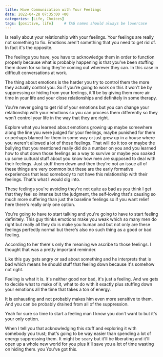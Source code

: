 ```yaml
---
title: Have Communication with Your Feelings
date: 2022-04-28 07:35:00 +00
categories: [Life, Choices]
tags: [positive, life]     # TAG names should always be lowercase
---
```


Is really about your relationship with your feelings. Your feelings are really not something to fix. Emotions aren't something that you need to get rid of. In fact it's the opposite.

The feelings you have, you have to acknowledge them in order to function properly because what is probably happening is that you've been stuffing them down for so long they're coming out wherever they can. In this case in difficult conversations at work.

The thing about emotions is the harder you try to control them the more they actually control you. So if you're going to work on this it won't be by suppressing or hiding from your feelings, it'll be by giving them more air time in your life and your close relationships and definitely in some therapy.

You're never going to get rid of your emotions but you can change your relationship with your emotions so you can process them differently so they won't control your life in the way that they are right.

Explore what you learned about emotions growing up maybe somewhere along the line you were judged for your feelings, maybe punished for them or perhaps blamed for them in some way or just grew up in a house where you weren't allowed a lot of those feelings. That will do it too or maybe the bullying that you mentioned really did do a number on you and you learned how to shut down those feelings as a way to survive or maybe you soaked up some cultural stuff about you know how men are supposed to deal with their feelings. Just stuff them down and then they're not an issue all of these things are very common but these are the early formative experiences that lead somebody to not have this relationship with their feelings. That's what I would dig into.

These feelings you're avoiding they're not quite as bad as you think I get that they feel so intense but the judgment, the self-loving that's causing so much more suffering than just the baseline feelings so if you want relief here there's really only one option.

You're going to have to start talking and you're going to have to start feeling definitely. This guy thinks emotions make you weak which so many men do right but really all they do is make you human and but not only are these feelings perfectly normal but there's also no such thing as a good or bad feeling.

According to her there's only the meaning we ascribe to those feelings. I thought that was a pretty important reminder.

Like this guy gets angry or sad about something and he interprets that is bad which means he should stuff that feeling down because it's somehow not right.

Feeling is what it is. It's neither good nor bad, it's just a feeling. And we gets to decide what to make of it, what to do with it exactly plus stuffing down your emotions all the time that takes a ton of energy.

 It is exhausting and not probably makes him even more sensitive to them.
And you can be probably drained from all of the suppression.

Yeah for sure so time to start a feeling man I know you don't want to but it's your only option.

When I tell you that acknowledging this stuff and exploring it with somebody you trust; that's going to be way easier than spending a lot of energy suppressing them. It might be scary but it'll be liberating and it'll open up a whole new world for you plus it'll save you a lot of time wasting on hiding them. you You've got this.
